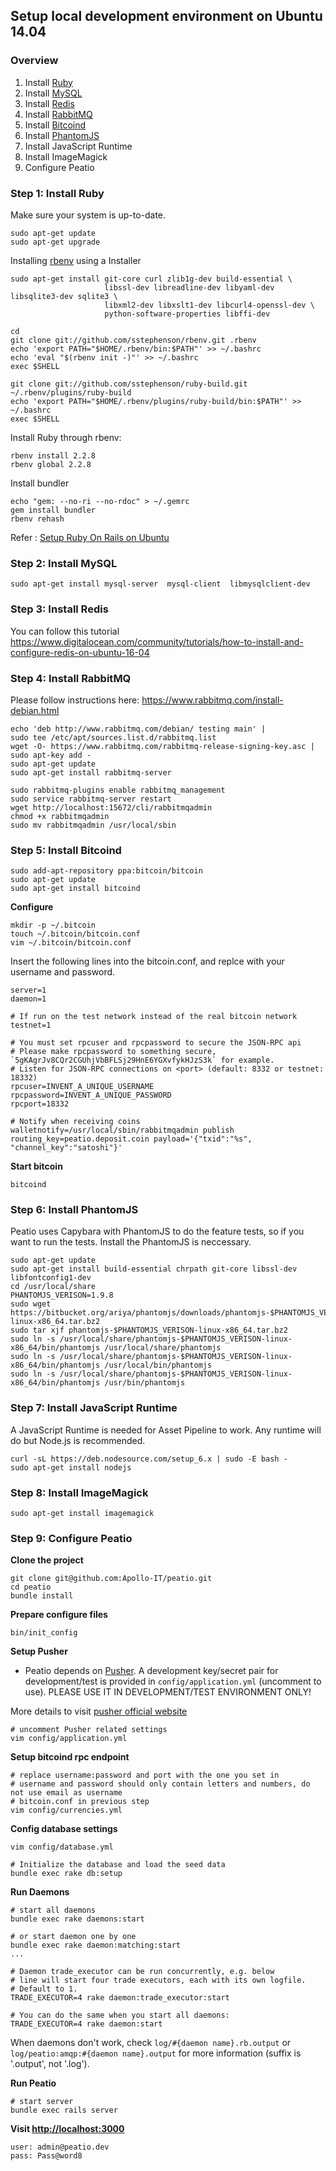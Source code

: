 Setup local development environment on Ubuntu 14.04
-------------------------------------

### Overview

1. Install [Ruby](https://www.ruby-lang.org/en/)
2. Install [MySQL](http://www.mysql.com/)
3. Install [Redis](http://redis.io/)
4. Install [RabbitMQ](https://www.rabbitmq.com/)
5. Install [Bitcoind](https://en.bitcoin.it/wiki/Bitcoind)
6. Install [PhantomJS](http://phantomjs.org/)
7. Install JavaScript Runtime
8. Install ImageMagick
9. Configure Peatio


### Step 1: Install Ruby

Make sure your system is up-to-date.

    sudo apt-get update
    sudo apt-get upgrade

Installing [rbenv](https://github.com/sstephenson/rbenv) using a Installer

    sudo apt-get install git-core curl zlib1g-dev build-essential \
                         libssl-dev libreadline-dev libyaml-dev libsqlite3-dev sqlite3 \
                         libxml2-dev libxslt1-dev libcurl4-openssl-dev \
                         python-software-properties libffi-dev

    cd
    git clone git://github.com/sstephenson/rbenv.git .rbenv
    echo 'export PATH="$HOME/.rbenv/bin:$PATH"' >> ~/.bashrc
    echo 'eval "$(rbenv init -)"' >> ~/.bashrc
    exec $SHELL

    git clone git://github.com/sstephenson/ruby-build.git ~/.rbenv/plugins/ruby-build
    echo 'export PATH="$HOME/.rbenv/plugins/ruby-build/bin:$PATH"' >> ~/.bashrc
    exec $SHELL

Install Ruby through rbenv:

    rbenv install 2.2.8
    rbenv global 2.2.8

Install bundler

    echo "gem: --no-ri --no-rdoc" > ~/.gemrc
    gem install bundler
    rbenv rehash

Refer : [Setup Ruby On Rails on Ubuntu](https://gorails.com/setup/ubuntu/16.04)

### Step 2: Install MySQL

    sudo apt-get install mysql-server  mysql-client  libmysqlclient-dev

### Step 3: Install Redis

You can follow this tutorial 
https://www.digitalocean.com/community/tutorials/how-to-install-and-configure-redis-on-ubuntu-16-04

### Step 4: Install RabbitMQ

Please follow instructions here: https://www.rabbitmq.com/install-debian.html

    echo 'deb http://www.rabbitmq.com/debian/ testing main' |
    sudo tee /etc/apt/sources.list.d/rabbitmq.list
    wget -O- https://www.rabbitmq.com/rabbitmq-release-signing-key.asc |
    sudo apt-key add -
    sudo apt-get update
    sudo apt-get install rabbitmq-server

    sudo rabbitmq-plugins enable rabbitmq_management
    sudo service rabbitmq-server restart
    wget http://localhost:15672/cli/rabbitmqadmin
    chmod +x rabbitmqadmin
    sudo mv rabbitmqadmin /usr/local/sbin

### Step 5: Install Bitcoind

    sudo add-apt-repository ppa:bitcoin/bitcoin
    sudo apt-get update
    sudo apt-get install bitcoind

**Configure**

    mkdir -p ~/.bitcoin
    touch ~/.bitcoin/bitcoin.conf
    vim ~/.bitcoin/bitcoin.conf

Insert the following lines into the bitcoin.conf, and replce with your username and password.

    server=1
    daemon=1

    # If run on the test network instead of the real bitcoin network
    testnet=1

    # You must set rpcuser and rpcpassword to secure the JSON-RPC api
    # Please make rpcpassword to something secure, `5gKAgrJv8CQr2CGUhjVbBFLSj29HnE6YGXvfykHJzS3k` for example.
    # Listen for JSON-RPC connections on <port> (default: 8332 or testnet: 18332)
    rpcuser=INVENT_A_UNIQUE_USERNAME
    rpcpassword=INVENT_A_UNIQUE_PASSWORD
    rpcport=18332

    # Notify when receiving coins
    walletnotify=/usr/local/sbin/rabbitmqadmin publish routing_key=peatio.deposit.coin payload='{"txid":"%s", "channel_key":"satoshi"}'

**Start bitcoin**

    bitcoind

### Step 6: Install PhantomJS

Peatio uses Capybara with PhantomJS to do the feature tests, so if you want to run the tests. Install the PhantomJS is neccessary.

    sudo apt-get update
    sudo apt-get install build-essential chrpath git-core libssl-dev libfontconfig1-dev
    cd /usr/local/share
    PHANTOMJS_VERISON=1.9.8
    sudo wget https://bitbucket.org/ariya/phantomjs/downloads/phantomjs-$PHANTOMJS_VERISON-linux-x86_64.tar.bz2
    sudo tar xjf phantomjs-$PHANTOMJS_VERISON-linux-x86_64.tar.bz2
    sudo ln -s /usr/local/share/phantomjs-$PHANTOMJS_VERISON-linux-x86_64/bin/phantomjs /usr/local/share/phantomjs
    sudo ln -s /usr/local/share/phantomjs-$PHANTOMJS_VERISON-linux-x86_64/bin/phantomjs /usr/local/bin/phantomjs
    sudo ln -s /usr/local/share/phantomjs-$PHANTOMJS_VERISON-linux-x86_64/bin/phantomjs /usr/bin/phantomjs

### Step 7: Install JavaScript Runtime

A JavaScript Runtime is needed for Asset Pipeline to work. Any runtime will do but Node.js is recommended.

    curl -sL https://deb.nodesource.com/setup_6.x | sudo -E bash -
    sudo apt-get install nodejs


### Step 8: Install ImageMagick

    sudo apt-get install imagemagick

### Step 9: Configure Peatio

**Clone the project**

    git clone git@github.com:Apollo-IT/peatio.git
    cd peatio
    bundle install

**Prepare configure files**

    bin/init_config

**Setup Pusher**

* Peatio depends on [Pusher](http://pusher.com). A development key/secret pair for development/test is provided in `config/application.yml` (uncomment to use). PLEASE USE IT IN DEVELOPMENT/TEST ENVIRONMENT ONLY!

More details to visit [pusher official website](http://pusher.com)

    # uncomment Pusher related settings
    vim config/application.yml

**Setup bitcoind rpc endpoint**

    # replace username:password and port with the one you set in
    # username and password should only contain letters and numbers, do not use email as username
    # bitcoin.conf in previous step
    vim config/currencies.yml

**Config database settings**

    vim config/database.yml

    # Initialize the database and load the seed data
    bundle exec rake db:setup

**Run Daemons**

    # start all daemons
    bundle exec rake daemons:start

    # or start daemon one by one
    bundle exec rake daemon:matching:start
    ...

    # Daemon trade_executor can be run concurrently, e.g. below
    # line will start four trade executors, each with its own logfile.
    # Default to 1.
    TRADE_EXECUTOR=4 rake daemon:trade_executor:start

    # You can do the same when you start all daemons:
    TRADE_EXECUTOR=4 rake daemon:start

When daemons don't work, check `log/#{daemon name}.rb.output` or `log/peatio:amqp:#{daemon name}.output` for more information (suffix is '.output', not '.log').

**Run Peatio**

    # start server
    bundle exec rails server

**Visit [http://localhost:3000](http://localhost:3000)**

    user: admin@peatio.dev
    pass: Pass@word8
